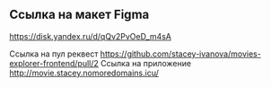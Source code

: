 ## Ссылка на макет Figma

https://disk.yandex.ru/d/qQv2PvOeD_m4sA

Ссылка на пул реквест
https://github.com/stacey-ivanova/movies-explorer-frontend/pull/2
Ссылка на приложение
http://movie.stacey.nomoredomains.icu/
